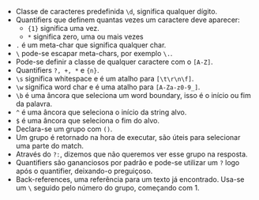 - Classe de caracteres predefinida `\d`, significa qualquer dígito.
- Quantifiers que definem quantas vezes um caractere deve aparecer:
  - `{1}` significa uma vez.
  - `*` significa zero, uma ou mais vezes
- `.` é um meta-char que significa qualquer char.
- `\` pode-se escapar meta-chars, por exemplo `\.`.
- Pode-se definir a classe de qualquer caractere com o `[A-Z]`.
- Quantifiers `?, +, *` e `{n}`.
- `\s` significa whitespace e é um atalho para `[\t\r\n\f]`.
- `\w` significa word char e é uma atalho para `[A-Za-z0-9_]`.
- `\b` é uma âncora que seleciona um word boundary, isso é o início ou fim da palavra.
- `^` é uma âncora que seleciona o início da string alvo.
- `$` é uma âncora que seleciona o fim do alvo.
- Declara-se um grupo com `()`.
- Um grupo é retornado na hora de executar, são úteis para selecionar uma parte do match.
- Através do `?:`, dizemos que não queremos ver esse grupo na resposta.
- Quantifiers são gananciosos por padrão e pode-se utilizar um `?` logo após o quantifier, deixando-o preguiçoso.
- Back-references, uma referência para um texto já encontrado. Usa-se um `\` seguido pelo número do grupo, começando com 1.